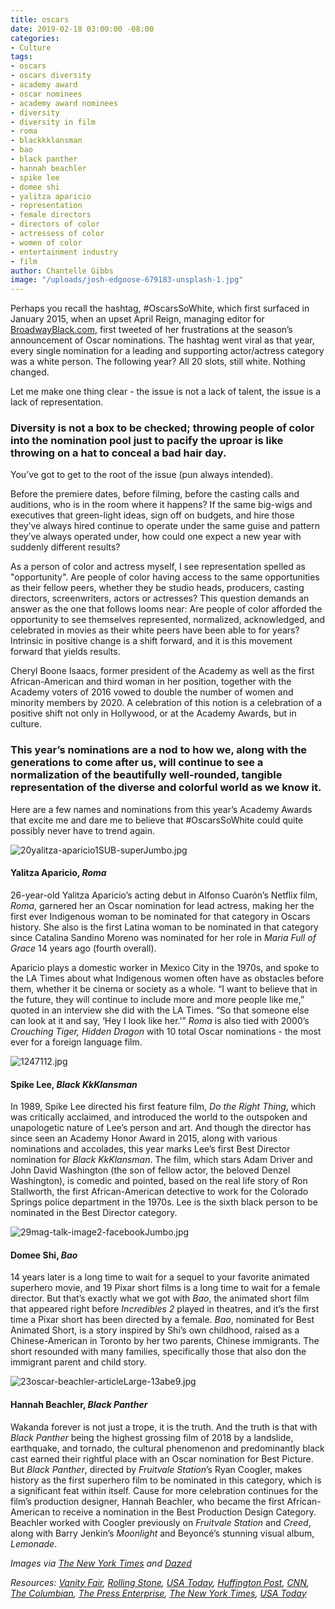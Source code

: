 ```yaml
---
title: oscars
date: 2019-02-18 03:00:00 -08:00
categories:
- Culture
tags:
- oscars
- oscars diversity
- academy award
- oscar nominees
- academy award nominees
- diversity
- diversity in film
- roma
- blackkklansman
- bao
- black panther
- hannah beachler
- spike lee
- domee shi
- yalitza aparicio
- representation
- female directors
- directors of color
- actressess of color
- women of color
- entertainment industry
- film
author: Chantelle Gibbs
image: "/uploads/josh-edgoose-679183-unsplash-1.jpg"
---
```


Perhaps you recall the hashtag, #OscarsSoWhite, which first surfaced in January 2015, when an upset April Reign, managing editor for [BroadwayBlack.com](http://broadwayblack.com/), first tweeted of her frustrations at the season’s announcement of Oscar nominations. The hashtag went viral as that year, every single nomination for a leading and supporting actor/actress category was a white person. The following year? All 20 slots, still white. Nothing changed.

Let me make one thing clear - the issue is not a lack of talent, the issue is a lack of representation. 

### Diversity is not a box to be checked; throwing people of color into the nomination pool just to pacify the uproar is like throwing on a hat to conceal a bad hair day. 

You’ve got to get to the root of the issue (pun always intended).

Before the premiere dates, before filming, before the casting calls and auditions, who is in the room where it happens? If the same big-wigs and executives that green-light ideas, sign off on budgets, and hire those they’ve always hired continue to operate under the same guise and pattern they’ve always operated under, how could one expect a new year with suddenly different results? 

As a person of color and actress myself, I see representation spelled as "opportunity". Are people of color having access to the same opportunities as their fellow peers, whether they be studio heads, producers, casting directors, screenwriters, actors or actresses? This question demands an answer as the one that follows looms near: Are people of color afforded the opportunity to see themselves represented, normalized, acknowledged, and celebrated in movies as their white peers have been able to for years? Intrinsic in positive change is a shift forward, and it is this movement forward that yields results.

Cheryl Boone Isaacs, former president of the Academy as well as the first African-American and third woman in her position, together with the Academy voters of 2016 vowed to double the number of women and minority members by 2020. A celebration of this notion is a celebration of a positive shift not only in Hollywood, or at the Academy Awards, but in culture. 

### This year’s nominations are a nod to how we, along with the generations to come after us, will continue to see a normalization of the beautifully well-rounded, tangible representation of the diverse and colorful world as we know it. 

Here are a few names and nominations from this year’s Academy Awards that excite me and dare me to believe that #OscarsSoWhite could quite possibly never have to trend again. 

![20yalitza-aparicio1SUB-superJumbo.jpg](/uploads/20yalitza-aparicio1SUB-superJumbo.jpg)

#### Yalitza Aparicio, _Roma_

26-year-old Yalitza Aparicio’s acting debut in Alfonso Cuarón’s Netflix film, _Roma_, garnered her an Oscar nomination for lead actress, making her the first ever Indigenous woman to be nominated for that category in Oscars history. She also is the first Latina woman to be nominated in that category since Catalina Sandino Moreno was nominated for her role in _Maria Full of Grace_ 14 years ago (fourth overall). 

Aparicio plays a domestic worker in Mexico City in the 1970s, and spoke to the LA Times about what Indigenous women often have as obstacles before them, whether it be cinema or society as a whole. “I want to believe that in the future, they will continue to include more and more people like me,” quoted in an interview she did with the LA Times. “So that someone else can look at it and say, ‘Hey I look like her.'” _Roma_ is also tied with 2000’s _Crouching Tiger, Hidden Dragon_ with 10 total Oscar nominations - the most ever for a foreign language film.

![1247112.jpg](/uploads/1247112.jpg)

#### Spike Lee, _Black KkKlansman_

In 1989, Spike Lee directed his first feature film, _Do the Right Thing_, which was critically acclaimed, and introduced the world to the outspoken and unapologetic nature of Lee’s person and art. And though the director has since seen an Academy Honor Award in 2015, along with various nominations and accolades, this year marks Lee’s first Best Director nomination for _Black KkKlansman_. The film, which stars Adam Driver and John David Washington (the son of fellow actor, the beloved Denzel Washington), is comedic and pointed, based on the real life story of Ron Stallworth, the first African-American detective to work for the Colorado Springs police department in the 1970s. Lee is the sixth black person to be nominated in the Best Director category.

![29mag-talk-image2-facebookJumbo.jpg](/uploads/29mag-talk-image2-facebookJumbo.jpg)

#### Domee Shi, _Bao_

14 years later is a long time to wait for a sequel to your favorite animated superhero movie, and 19 Pixar short films is a long time to wait for a female director. But that’s exactly what we got with _Bao_, the animated short film that appeared right before _Incredibles 2_ played in theatres, and it’s the first time a Pixar short has been directed by a female. _Bao_, nominated for Best Animated Short, is a story inspired by Shi’s own childhood, raised as a Chinese-American in Toronto by her two parents, Chinese immigrants. The short resounded with many families, specifically those that also don the immigrant parent and child story.

![23oscar-beachler-articleLarge-13abe9.jpg](/uploads/23oscar-beachler-articleLarge-13abe9.jpg)
 
#### Hannah Beachler, _Black Panther_

Wakanda forever is not just a trope, it is the truth. And the truth is that with _Black Panther_ being the highest grossing film of 2018 by a landslide, earthquake, and tornado, the cultural phenomenon and predominantly black cast earned their rightful place with an Oscar nomination for Best Picture. But _Black Panther_, directed by _Fruitvale Station_’s Ryan Coogler, makes history as the first superhero film to be nominated in this category, which is a significant feat within itself. Cause for more celebration continues for the film’s production designer, Hannah Beachler, who became the first African-American to receive a nomination in the Best Production Design Category. Beachler worked with Coogler previously on _Fruitvale Station_ and _Creed_, along with Barry Jenkin’s _Moonlight_ and Beyoncé’s stunning visual album, _Lemonade_.  

_Images via [The New York Times](https://www.nytimes.com/2019/01/17/movies/yalitza-aparicio-roma.html) and [Dazed](http://www.dazeddigital.com/)_ 

_Resources: [Vanity Fair](https://www.vanityfair.com/hollywood/2018/03/oscarssowhite-is-still-relevant-this-year), [Rolling Stone](https://www.rollingstone.com/movies/movie-news/academy-promises-historic-changes-to-diversify-membership-178731/), [USA Today](https://www.usatoday.com/story/life/movies/2016/02/02/oscars-academy-award-nominations-diversity/79645542/), [Huffington Post](https://www.huffingtonpost.com/entry/yalitza-aparicio-roma-indigenous-women_us_5c5c9692e4b0a502ca339969), [CNN](https://www.cnn.com/2019/01/22/entertainment/spike-lee-oscars-best-director-nomination/index.html), [The Columbian](https://www.columbian.com/news/2019/jan/24/spike-lee-gets-his-first-oscar-nod-for-directing/), [The Press Enterprise](https://www.pe.com/2019/02/08/with-pixars-bao-domee-shi-made-history-as-a-woman-director-and-earned-an-oscar-nomination/), [The New York Times](https://www.nytimes.com/2019/01/22/movies/hannah-beachler-oscar-nomination.html), [USA Today](https://www.usatoday.com/story/life/movies/2019/01/22/oscars-nominations-why-black-panther-deserves-best-picture-nod/2644294002/)_